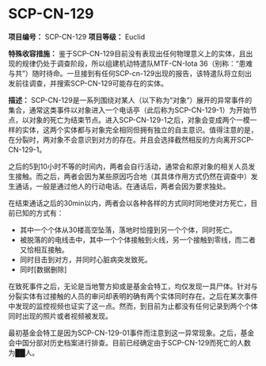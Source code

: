 # SCP-CN-129


**项目编号：** SCP-CN-129
**项目等级：** Euclid

**特殊收容措施：** 鉴于SCP-CN-129目前没有表现出任何物理意义上的实体，且出现的规律仍处于调查阶段，所以组建机动特遣队MTF-CN-Iota 36（别称：“患难与共”）随时待命。一旦接到有任何SCP-cn-129出现的报告，该特遣队将立刻出发前往调查，并搜索SCP-CN-129可能存在的实体。

**描述：** SCP-CN-129是一系列围绕对某人（以下称为“对象”）展开的异常事件的集合，通常这类事件以对象进入一个电话亭（此后称为SCP-CN-129-1）为开始节点，以对象的死亡为结束节点。进入SCP-CN-129-1之后，对象会变成两个一模一样的实体，这两个实体都与对象完全相同但拥有独立的自主意识。值得注意的是，在分裂时，两对象不会意识到对方的存在。并且会选择截然相反的方向离开SCP-CN-129-1。

之后的5到10小时不等的时间内，两者会自行活动，通常会和原对象的相关人员发生接触。而之后，两者会因为某些原因巧合地（其具体作用方式仍然在调查中）发生通话，一般是通过他人的行动电话。在通话后，两者会因为要求独处。

在结束通话之后的30min以内，两者会以各种各样的方式同时同地使对方死亡，目前已知的方式有：

- 其中一个个体从30楼高空坠落，落地时恰撞到另一个个体，同时死亡。
- 被脱落的的电线击中，其中一个个体接触到火线，另一个接触到零线，而二者又恰相互接触。
- 同时目击到对方，并同时心脏病突发致死。
- 同时[数据删除]

在致死事件之后，无论是当地警方抑或是基金会特工，均仅发现一具尸体。针对与分裂实体有过接触的人员的审问却表明的确有两个实体同时存在。之后在某次事件中发现的监控视频也证实了这一点。然而，到目前为止都没有任何记录到两个个体同时出现的照片或者视频被发现。

最初基金会特工是因为SCP-CN-129-01事件而注意到这一异常现象。之后，基金会中国分部对历史档案进行排查。目前已经确定由于SCP-CN-129而死亡的人数为██人。



